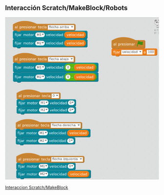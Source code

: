 ## Interacción Scratch/MakeBlock/Robots

![ControlManual](../images/ControlManual.png)

[Interaccion Scratch/MakeBlock](../Ejemplos/ControlManual.sb2)



